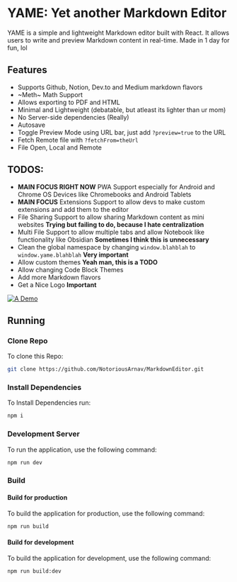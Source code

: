 # YAME: Yet another Markdown Editor
YAME is a simple and lightweight Markdown editor built with React. It allows users to write and preview Markdown content in real-time.
Made in 1 day for fun, lol

## Features
- Supports Github, Notion, Dev.to and Medium markdown flavors
- ~Meth~ Math Support
- Allows exporting to PDF and HTML
- Minimal and Lightweight (debatable, but atleast its lighter than ur mom)
- No Server-side dependencies (Really)
- Autosave
- Toggle Preview Mode using URL bar, just add `?preview=true` to the URL
- Fetch Remote file with `?fetchFrom=theUrl`
- File Open, Local and Remote

## TODOS:
- **MAIN FOCUS RIGHT NOW** PWA Support especially for Android and Chrome OS Devices like Chromebooks and Android Tablets
- **MAIN FOCUS** Extensions Support to allow devs to make custom extensions and add them to the editor
- File Sharing Support to allow sharing Markdown content as mini websites **Trying but failing to do, because I hate centralization**
- Multi File Support to allow multiple tabs and allow Notebook like functionality like Obsidian **Sometimes I think this is unnecessary**
- Clean the global namespace by changing `window.blahblah` to `window.yame.blahblah` **Very important**
- Allow custom themes **Yeah man, this is a TODO**
- Allow changing Code Block Themes
- Add more Markdown flavors
- Get a Nice Logo **Important**

[![A Demo](https://i.ytimg.com/vi/ufgCsc758yw/hqdefault.jpg "Markdown Editor")](https://www.youtube.com/watch?v=ufgCsc758yw)

## Running
### Clone Repo
To clone this Repo:
```bash
git clone https://github.com/NotoriousArnav/MarkdownEditor.git
```
### Install Dependencies
To Install Dependencies run:
```bash
npm i
```

### Development Server
To run the application, use the following command:
```bash
npm run dev
```
### Build
#### Build for production
To build the application for production, use the following command:
```bash
npm run build
```
#### Build for development
To build the application for development, use the following command:
```bash
npm run build:dev
```
